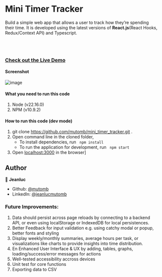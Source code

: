 # Mini Timer Tracker

Build a simple web app that allows a user to track how they’re spending their time. It is developed using the latest versions of **React.js**(React Hooks, Redux/Context API) and Typescript.

<br/><br/>

### [Check out the Live Demo](https://mini-timer-tracker-omzx.vercel.app/ "Mini Timer Tracker")

#### Screenshot
![image](https://github.com/user-attachments/assets/69f5d626-6ed6-447b-b7d0-4846e5d5ea14)

#### What you need to run this code
1. Node (v22.16.0)
2. NPM (v10.9.2)

####  How to run this code (dev mode)
1. git clone https://github.com/mutomb/mini_timer_tracker.git .
3. Open command line in the cloned folder,
   - To install dependencies, run ```  npm install  ```
   - To run the application for development, run ```  npm start  ```
4. Open [localhost:3000](http://localhost:3000/) in the browser]

## Author

👤 **Jeanluc**

* Github: [@mutomb](https://github.com/mutomb)
* LinkedIn: [@jeanlucmutomb](https://za.linkedin.com/in/jeanluc-mutomb-068b9b290)


### Future Improvements:
1. Data should persist across page reloads by connecting to a backend API, or even using localStorage or IndexedDB for local persistences.
2. Better Feedback for input validation e.g. using catchy modal or popup, better fonts and styling
3. Display weekly/monthly summaries, average hours per task, or visualizations like charts to provide insights into time distribution.
4. En Enhanced User Interface & UX by adding, tables, graphs, loading/success/error messages for actions
5. Well-tested accessibility accross devices
6. Unit test for core functions
7. Exporting data to CSV
